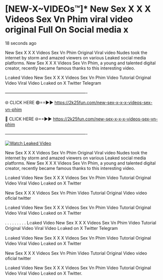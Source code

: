 # [NEW-X~VIDEOs™]* New Sex X X X Videos Sex Vn Phim viral video original Full On Social media x

18 seconds ago

New Sex X X X Videos Sex Vn Phim Original Viral video Nudes took the internet by storm and amazed viewers on various Leaked social media platforms. New Sex X X X Videos Sex Vn Phim, a young and talented digital creator, recently became famous thanks to this interesting video.

L𝚎aked Video New Sex X X X Videos Sex Vn Phim Video Tutorial Original Video Viral Video L𝚎aked on X Twitter Telegram

———————————————————-

🌐 CLICK HERE 🟢==►► https://2k25fun.com/new-sex-x-x-x-videos-sex-vn-phim

🔴 CLICK HERE 🌐==►► https://2k25fun.com/new-sex-x-x-x-videos-sex-vn-phim

———————————————————-

[![Watch Leaked Video](https://miro.medium.com/v2/resize:fit:828/format:webp/1*cilzJN44JGOrTw9NJCrNHA.gif "Watch Leaked Video")](https://2k25fun.com/new-sex-x-x-x-videos-sex-vn-phim)

New Sex X X X Videos Sex Vn Phim Original Viral video Nudes took the internet by storm and amazed viewers on various Leaked social media platforms. New Sex X X X Videos Sex Vn Phim, a young and talented digital creator, recently became famous thanks to this interesting video.

L𝚎aked Video New Sex X X X Videos Sex Vn Phim Video Tutorial Original Video Viral Video L𝚎aked on X Twitter

New Sex X X X Videos Sex Vn Phim Video Tutorial Original Video video oficial twitter

L𝚎aked Video New Sex X X X Videos Sex Vn Phim Video Tutorial Original Video Viral Video L𝚎aked on X Twitter

. . . . . . . . . L𝚎aked Video New Sex X X X Videos Sex Vn Phim Video Tutorial Original Video Viral Video L𝚎aked on X Twitter Telegram

L𝚎aked Video New Sex X X X Videos Sex Vn Phim Video Tutorial Original Video Viral Video L𝚎aked on X Twitter

New Sex X X X Videos Sex Vn Phim Video Tutorial Original Video video oficial twitter

L𝚎aked Video New Sex X X X Videos Sex Vn Phim Video Tutorial Original Video Viral Video L𝚎aked on X Twitter.